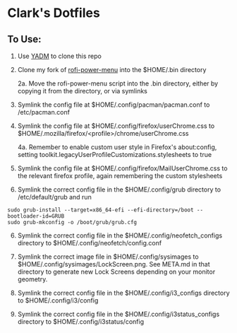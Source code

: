 # Clark's Dotfiles

## To Use:
1. Use [YADM](https://yadm.io) to clone this repo

2. Clone my fork of [rofi-power-menu](https://www.github.com/ClarkHensley/rofi-power-menu) into the $HOME/.bin directory

    2a. Move the rofi-power-menu script into the .bin directory, either by copying it from the directory, or via symlinks

3. Symlink the config file at $HOME/.config/pacman/pacman.conf to /etc/pacman.conf

4. Symlink the config file at $HOME/.config/firefox/userChrome.css to $HOME/.mozilla/firefox/\<profile\>/chrome/userChrome.css

    4a. Remember to enable custom user style in Firefox's about:config, setting toolkit.legacyUserProfileCustomizations.stylesheets to true

5. Symlink the config file at $HOME/.config/firefox/MailUserChrome.css to the relevant firefox profile, again remembering the custom stylesheets

5. Symlink the correct config file in the $HOME/.config/grub directory to /etc/default/grub and run

```shell
sudo grub-install --target=x86_64-efi --efi-directory=/boot --bootloader-id=GRUB
sudo grub-mkconfig -o /boot/grub/grub.cfg
```

6. Symlink the correct config file in the $HOME/.config/neofetch\_configs directory to $HOME/.config/neofetch/config.conf

7. Symlink the correct image file in $HOME/.config/sysimages to $HOME/.config/sysimages/LockScreen.png. See META.md in that directory to generate new Lock Screens depending on your monitor geometry.

8. Symlink the correct config file in the $HOME/.config/i3\_configs directory to $HOME/.config/i3/config

9. Symlink the correct config file in the $HOME/.config/i3status\_configs directory to $HOME/.config/i3status/config
